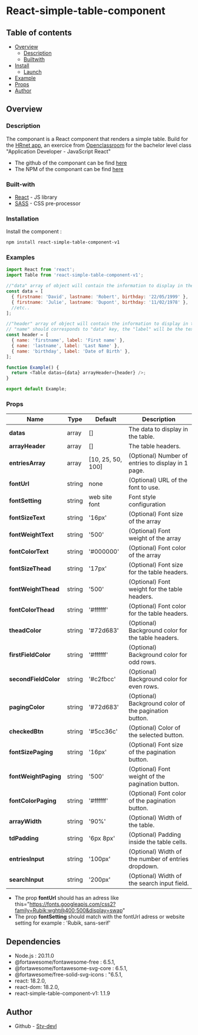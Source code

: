 # React-simple-table-component

## Table of contents

- [Overview](#overview)
  - [Description](#Description)
  - [Builtwith](#Built-with)
- [Install](#Install)
  - [Launch](#Launch)
- [Example](#Example)
- [Props](#Props)
- [Author](#author)

## Overview

### Description

The componant is a React component that renders a simple table. Build for the [HRnet app](https://github.com/Stv-devl/hrnet-jquery-to-react), an exercice from [Openclassroom](https://openclassrooms.com/) for the bachelor level class "Application Developer - JavaScript React"

- The github of the componant can be find [here](https://github.com/Stv-devl/react-simple-table-component)
- The NPM of the componant can be find [here](https://www.npmjs.com/package/react-simple-table-component-v1)

### Built-with

- [React](https://reactjs.org/) - JS library
- [SASS](https://sass-lang.com/) - CSS pre-processor

### Installation

Install the component :

```bash
npm install react-simple-table-component-v1
```

### Examples

```javascript
import React from 'react';
import Table from 'react-simple-table-component-v1';

//"data" array of object will contain the information to display in the array
const data = [
  { firstname: 'David', lastname: 'Robert', birthday: '22/05/1999' },
  { firstname: 'Julie', lastname: 'Dupont', birthday: '11/02/1978' },
  //etc..
];

//"header" array of object will contain the information to display in the header of the array
// "name" should corresponds to "data" key, the "label" will be the text in header of the array
const header = [
  { name: 'firstname', label: 'First name' },
  { name: 'lastname', label: 'Last Name' },
  { name: 'birthday', label: 'Date of Birth' },
];

function Example() {
  return <Table datas={data} arrayHeader={header} />;
}

export default Example;
```

### Props

| Name                 | Type   | Default           | Description                                           |
| -------------------- | ------ | ----------------- | ----------------------------------------------------- |
| **datas**            | array  | []                | The data to display in the table.                     |
| **arrayHeader**      | array  | []                | The table headers.                                    |
| **entriesArray**     | array  | [10, 25, 50, 100] | (Optional) Number of entries to display in 1 page.    |
| **fontUrl**          | string | none              | (Optional) URL of the font to use.                    |
| **fontSetting**      | string | web site font     | Font style configuration                              |
| **fontSizeText**     | string | '16px'            | (Optional) Font size of the array                     |
| **fontWeightText**   | string | '500'             | (Optional) Font weight of the array                   |
| **fontColorText**    | string | '#000000'         | (Optional) Font color of the array                    |
| **fontSizeThead**    | string | '17px'            | (Optional) Font size for the table headers.           |
| **fontWeightThead**  | string | '500'             | (Optional) Font weight for the table headers.         |
| **fontColorThead**   | string | '#ffffff'         | (Optional) Font color for the table headers.          |
| **theadColor**       | string | '#72d683'         | (Optional) Background color for the table headers.    |
| **firstFieldColor**  | string | '#ffffff'         | (Optional) Background color for odd rows.             |
| **secondFieldColor** | string | '#c2fbcc'         | (Optional) Background color for even rows.            |
| **pagingColor**      | string | '#72d683'         | (Optional) Background color of the pagination button. |
| **checkedBtn**       | string | '#5cc36c'         | (Optional) Color of the selected button.              |
| **fontSizePaging**   | string | '16px'            | (Optional) Font size of the pagination button.        |
| **fontWeightPaging** | string | '500'             | (Optional) Font weight of the pagination button.      |
| **fontColorPaging**  | string | '#ffffff'         | (Optional) Font color of the pagination button.       |
| **arrayWidth**       | string | '90%'             | (Optional) Width of the table.                        |
| **tdPadding**        | string | '6px 8px'         | (Optional) Padding inside the table cells.            |
| **entriesInput**     | string | '100px'           | (Optional) Width of the number of entries dropdown.   |
| **searchInput**      | string | '200px'           | (Optional) Width of the search input field.           |

- The prop **fontUrl** should has an adress like this="https://fonts.googleapis.com/css2?family=Rubik:wght@400;500&display=swap"
- The prop **fontSetting** should match with the fontUrl adress or website setting for example : 'Rubik, sans-serif'

## Dependencies

- Node.js : 20.11.0
- @fortawesome/fontawesome-free : 6.5.1,
- @fortawesome/fontawesome-svg-core : 6.5.1,
- @fortawesome/free-solid-svg-icons : "6.5.1,
- react: 18.2.0,
- react-dom: 18.2.0,
- react-simple-table-component-v1: 1.1.9

## Author

- Github - [Stv-devl](https://github.com/Stv-devl/)

```

```
